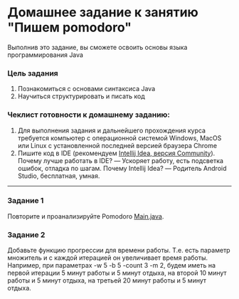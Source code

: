 # Домашнее задание к занятию "Пишем pomodoro"

Выполнив это задание, вы сможете освоить основы языка программирования Java

### Цель задания

1. Познакомиться с основами синтаксиса Java
2. Научиться структурировать и писать код

### Чеклист готовности к домашнему заданию:

1. Для выполнения задания и дальнейшего прохождения курса требуется компьютер с операционной системой Windows, MacOS или Linux с установленной последней версией браузера Chrome
2. Пишите код в IDE (рекомендуем [Intellij Idea, версия Community](https://www.jetbrains.com/ru-ru/idea/)). Почему лучше работать в IDE? — Ускоряет работу, есть подсветка ошибок, отладка по шагам. Почему Intellij Idea? — Родитель Android Studio, бесплатная, умная.

------

### Задание 1

Повторите и проанализируйте Pomodoro [Main.java](Main.java). 

### Задание 2 

Добавьте функцию прогрессии для времени работы. Т.е. есть параметр множитель и с каждой итерацией он увеличивает время работы. Например, при параметрах -w 5 -b 5 -count 3 -m 2, будем иметь на первой итерации 5 минут работы и 5 минут отдыха, на второй 10 минут работы и 5 минут отдыха, на третьей 20 минут работы и 5 минут отдыха.
